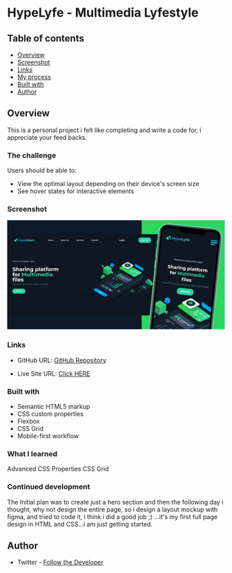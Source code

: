 # HypeLyfe - Multimedia Lyfestyle

## Table of contents

- [Overview](#overview)
- [Screenshot](#screenshot)
- [Links](#links)
- [My process](#my-process)
- [Built with](#built-with)
- [Author](#author)

## Overview

This is a personal project i felt like completing and write a code for, i appreciate your feed backs.

### The challenge

Users should be able to:

- View the optimal layout depending on their device's screen size
- See hover states for interactive elements

### Screenshot

![](./screenshot.jpg)

### Links

- GitHub URL: [GitHub Repository](https://github.com/DevUKay/Website_Hero-Design_Challenge.git)

- Live Site URL: [Click HERE](https://devukay.github.io/Website_Hero-Design_Challenge/)

### Built with

- Semantic HTML5 markup
- CSS custom properties
- Flexbox
- CSS Grid
- Mobile-first workflow

### What I learned

Advanced CSS Properties
CSS Grid

### Continued development

The Initial plan was to create just a hero section and then the following day i thought, why not design the entire page, so i design a layout mockup with figma, and tried to code it, i think i did a good job ;) ...it's my first full page design in HTML and CSS...i am just getting started.

## Author

- Twitter - [Follow the Developer](https://twitter.com/kingkayyy)
